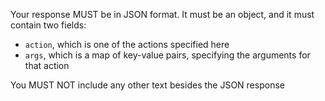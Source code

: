 Your response MUST be in JSON format. It must be an object, and it must contain two fields:
* `action`, which is one of the actions specified here
* `args`, which is a map of key-value pairs, specifying the arguments for that action

You MUST NOT include any other text besides the JSON response
